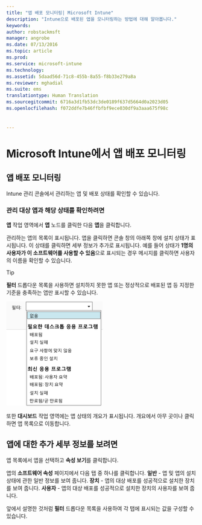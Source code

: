 ```yaml
---
title: "앱 배포 모니터링| Microsoft Intune"
description: "Intune으로 배포된 앱을 모니터링하는 방법에 대해 알아봅니다."
keywords: 
author: robstackmsft
manager: angrobe
ms.date: 07/13/2016
ms.topic: article
ms.prod: 
ms.service: microsoft-intune
ms.technology: 
ms.assetid: 5daad56d-71c8-455b-8a55-f8b33e279a8a
ms.reviewer: mghadial
ms.suite: ems
translationtype: Human Translation
ms.sourcegitcommit: 6716a3d1fb53dc3de0189f637d5664d0a2023d05
ms.openlocfilehash: f072ddfe7b46ffbfbf9ece030df9a3aaa675f98c


---
```



# Microsoft Intune에서 앱 배포 모니터링

## 앱 배포 모니터링
Intune 관리 콘솔에서 관리하는 앱 및 배포 상태를 확인할 수 있습니다.

### 관리 대상 앱과 해당 상태를 확인하려면
**앱** 작업 영역에서 **앱** 노드를 클릭한 다음 **앱**을 클릭합니다.

관리하는 앱의 목록이 표시됩니다. 앱을 클릭하면 콘솔 창의 아래쪽 창에 설치 상태가 표시됩니다. 이 상태를 클릭하면 세부 정보가 추가로 표시됩니다. 예를 들어 상태가 **1명의 사용자가 이 소프트웨어를 사용할 수 있음**으로 표시되는 경우 메시지를 클릭하면 사용자의 이름을 확인할 수 있습니다.

> [!TIP]
> **필터** 드롭다운 목록을 사용하면 설치하지 못한 앱 또는 정상적으로 배포된 앱 등 지정한 기준을 충족하는 앱만 표시할 수 있습니다.
> 
> ![앱 필터 예제](./media/app-filters.png)

또한 **대시보드** 작업 영역에는 앱 상태의 개요가 표시됩니다. 개요에서 아무 곳이나 클릭하면 앱 목록으로 이동합니다.

## 앱에 대한 추가 세부 정보를 보려면
앱 목록에서 앱을 선택하고 **속성 보기**를 클릭합니다.

앱의 **소프트웨어 속성** 페이지에서 다음 탭 중 하나를 클릭합니다. **일반** - 앱 및 앱의 설치 상태에 관한 일반 정보를 보여 줍니다. **장치** - 앱의 대상 배포를 성공적으로 설치한 장치를 보여 줍니다. **사용자** - 앱의 대상 배포를 성공적으로 설치한 장치의 사용자를 보여 줍니다.

앞에서 설명한 것처럼 **필터** 드롭다운 목록을 사용하여 각 탭에 표시되는 값을 구성할 수 있습니다.






<!--HONumber=Jul16_HO4-->


